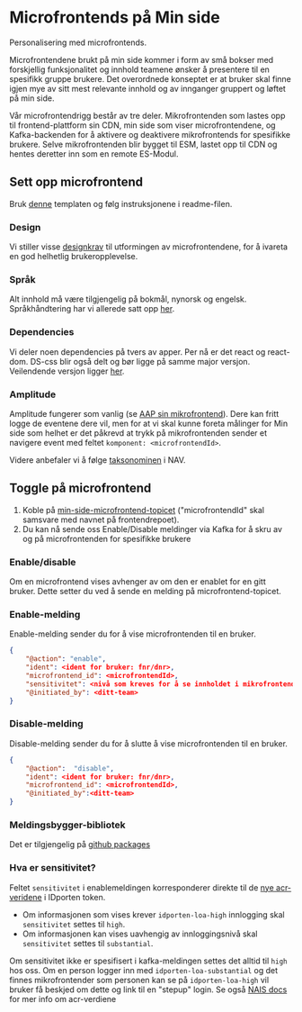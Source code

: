 # Microfrontends på Min side

Personalisering med microfrontends.

Microfrontendene brukt på min side kommer i form av små bokser med forskjellig funksjonalitet og innhold teamene ønsker å presentere til en spesifikk gruppe brukere. Det overordnede konseptet er at bruker skal finne igjen mye av sitt mest relevante innhold og av innganger gruppert og løftet på min side.

Vår microfrontendrigg består av tre deler. Mikrofrontenden som lastes opp til frontend-plattform sin CDN, min side som viser microfrontendene, og Kafka-backenden for å aktivere og deaktivere mikrofrontends for spesifikke brukere. Selve mikrofrontenden blir bygget til ESM, lastet opp til CDN og hentes deretter inn som en remote ES-Modul.

## Sett opp microfrontend
Bruk [denne](https://github.com/navikt/tms-microfrontend-template) templaten og følg instruksjonene i readme-filen.

### Design

Vi stiller visse [designkrav](https://aksel.nav.no/god-praksis/artikler/retningslinjer-for-design-av-mikrofrontends) til utformingen av microfrontendene, for å ivareta en god helhetlig brukeropplevelse.

### Språk

Alt innhold må være tilgjengelig på bokmål, nynorsk og engelsk. Språkhåndtering har vi allerede satt opp [her](https://github.com/navikt/tms-microfrontend-template/blob/main/src/language/LanguageProvider.tsx).

### Dependencies

Vi deler noen dependencies på tvers av apper. Per nå er det react og react-dom. DS-css blir også delt og bør ligge på samme major versjon. Veilendende versjon ligger [her](https://github.com/navikt/tms-min-side/blob/main/index.html).

### Amplitude

Amplitude fungerer som vanlig (se [AAP sin mikrofrontend](https://github.com/navikt/aap-min-side-microfrontend/blob/main/src/utils/amplitude.ts)). Dere kan fritt logge de eventene dere vil, men for at vi skal kunne foreta målinger for Min side som helhet er det påkrevd at trykk på mikrofrontenden sender et navigere event med feltet 
```komponent: <microfrontendId>```.

Videre anbefaler vi å følge [taksonominen](https://github.com/navikt/analytics-taxonomy) i NAV.

## Toggle på microfrontend

   1. Koble på [min-side-microfrontend-topicet](https://github.com/navikt/min-side-microfrontend-topic-iac) ("microfrontendId" skal samsvare med navnet på frontendrepoet).
   2. Du kan nå sende oss Enable/Disable meldinger via Kafka for å skru av og på microfrontenden for spesifikke brukere

### Enable/disable 

  Om en microfrontend vises avhenger av om den er enablet for en gitt bruker. Dette setter du ved å sende en melding på
  microfrontend-topicet.

### Enable-melding

Enable-melding sender du for å vise microfrontenden til en bruker.

```json
{
    "@action": "enable",
    "ident": <ident for bruker: fnr/dnr>,
    "microfrontend_id": <microfrontendId>,
    "sensitivitet": <nivå som kreves for å se innholdet i mikrofrontenden, gyldige verdier: substantial og high>,
    "@initiated_by": <ditt-team>
}
```
### Disable-melding

Disable-melding sender du for å slutte å vise microfrontenden til en bruker.

```json
{
    "@action":  "disable",
    "ident": <ident for bruker: fnr/dnr>,
    "microfrontend_id": <microfrontendId>,
    "@initiated_by":<ditt-team>
}
```

### Meldingsbygger-bibliotek

Det er tilgjengelig på [github packages](https://github.com/navikt/tms-mikrofrontend-selector/packages/1875650)

### Hva er sensitivitet?

Feltet `sensitivitet` i enablemeldingen korresponderer direkte til
de [nye acr-veridene](https://docs.digdir.no/docs/idporten/oidc/oidc_protocol_id_token#acr-values) i IDporten token.

* Om informasjonen som vises krever `idporten-loa-high` innlogging skal `sensitivitet` settes til `high`. 
* Om informasjonen kan vises uavhengig av innloggingsnivå skal `sensitivitet` settes til `substantial`.

Om sensitivitet ikke er spesifisert i kafka-meldingen settes det alltid til `high` hos oss.
Om en person logger inn med `idporten-loa-substantial` og det finnes mikrofrontender som personen kan se
på `idporten-loa-high` vil bruker få beskjed om dette og link til en "stepup"
login. Se også [NAIS docs](https://docs.nais.io/security/auth/idporten/#security-levels) for mer info om acr-verdiene
